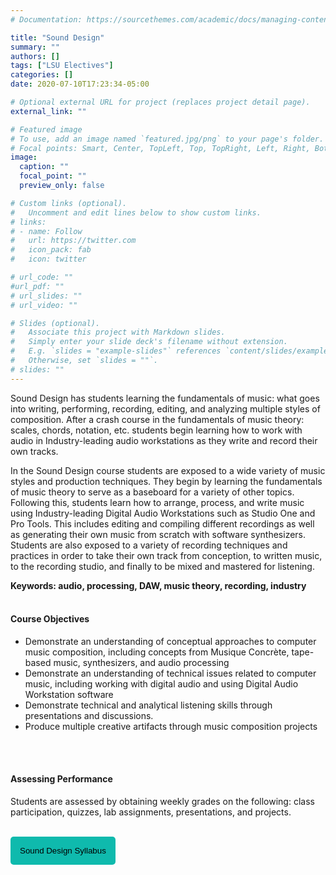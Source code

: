 ```yaml
---
# Documentation: https://sourcethemes.com/academic/docs/managing-content/

title: "Sound Design"
summary: ""
authors: []
tags: ["LSU Electives"]
categories: []
date: 2020-07-10T17:23:34-05:00

# Optional external URL for project (replaces project detail page).
external_link: ""

# Featured image
# To use, add an image named `featured.jpg/png` to your page's folder.
# Focal points: Smart, Center, TopLeft, Top, TopRight, Left, Right, BottomLeft, Bottom, BottomRight.
image:
  caption: ""
  focal_point: ""
  preview_only: false

# Custom links (optional).
#   Uncomment and edit lines below to show custom links.
# links:
# - name: Follow
#   url: https://twitter.com
#   icon_pack: fab
#   icon: twitter

# url_code: ""
#url_pdf: ""
# url_slides: ""
# url_video: ""

# Slides (optional).
#   Associate this project with Markdown slides.
#   Simply enter your slide deck's filename without extension.
#   E.g. `slides = "example-slides"` references `content/slides/example-slides.md`.
#   Otherwise, set `slides = ""`.
# slides: ""
---
```


Sound Design has students learning the fundamentals of music: what goes into writing, performing, recording, editing, and analyzing multiple styles of composition. After a crash course in the fundamentals of music theory: scales, chords, notation, etc. students begin learning how to work with audio in Industry-leading audio workstations as they write and record their own tracks.

In the Sound Design course students are exposed to a wide variety of music styles and production techniques. They begin by learning the fundamentals of music theory to serve as a baseboard for a variety of other topics. Following this, students learn how to arrange, process, and write music using Industry-leading Digital Audio Workstations such as Studio One and Pro Tools. This includes editing and compiling different recordings as well as generating their own music from scratch with software synthesizers. Students are also exposed to a variety of recording techniques and practices in order to take their own track from conception, to written music, to the recording studio, and finally to be mixed and mastered for listening.

**Keywords: audio, processing, DAW, music theory, recording, industry**
<br>
<br>
#### Course Objectives

- Demonstrate an understanding of conceptual approaches to computer music composition, including concepts from Musique Concrète, tape-based music, synthesizers, and audio processing
- Demonstrate an understanding of technical issues related to computer music, including working with digital audio and using Digital Audio Workstation software
- Demonstrate technical and analytical listening skills through presentations and discussions. 
- Produce multiple creative artifacts through music composition projects
<br>
<br>

#### Assessing Performance 
Students are assessed by obtaining weekly grades on the following: class participation, quizzes, lab assignments, presentations, and projects.
<br>
<br>

<a href="../../home/downloads/SoundDesign.pdf" target="_blank"> <button style= "background-color:#0fbaad; border: none ; border-radius: 5px; padding: 15px"> Sound Design Syllabus </button></a>